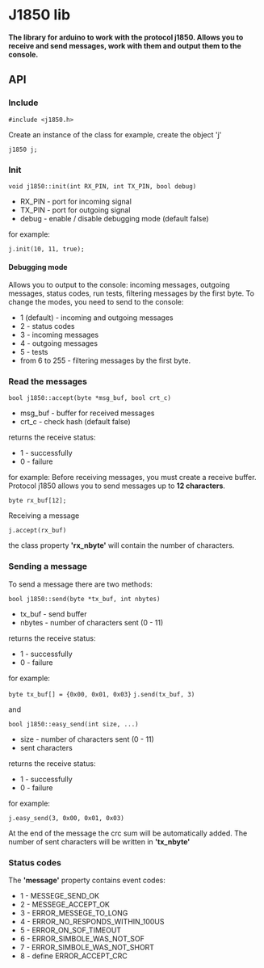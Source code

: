 # J1850 lib

**The library for arduino to work with the protocol j1850. Allows you to receive and send messages, work with them and output them to the console.**

## API

### Include

`#include <j1850.h>`

Create an instance of the class
for example, create the object 'j'

`j1850 j;`

### Init

`void j1850::init(int RX_PIN, int TX_PIN, bool debug)`

- RX_PIN - port for incoming signal
- TX_PIN - port for outgoing signal
- debug - enable / disable debugging mode (default false)

for example:

`j.init(10, 11, true);`


#### Debugging mode
Allows you to output to the console: incoming messages, outgoing messages, status codes, run tests, filtering messages by the first byte.
To change the modes, you need to send to the console:
- 1 (default) -  incoming and outgoing messages
- 2 - status codes
- 3 - incoming messages
- 4 - outgoing messages
- 5 - tests
- from 6 to 255 - filtering messages by the first byte.

### Read the messages

`bool j1850::accept(byte *msg_buf, bool crt_c)`

- msg_buf - buffer for received messages
- crt_c - check hash (default false)

returns the receive status:
- 1 - successfully
- 0 - failure

for example:
Before receiving messages, you must create a receive buffer. Protocol j1850 allows you to send messages up to **12 characters**.

`byte rx_buf[12];`

Receiving a message

`j.accept(rx_buf)`

the class property **'rx_nbyte'** will contain the number of characters.

### Sending a message

To send a message there are two methods:

`bool j1850::send(byte *tx_buf, int nbytes)`

- tx_buf - send buffer
- nbytes - number of characters sent (0 - 11)

returns the receive status:
- 1 - successfully
- 0 - failure

for example:

`byte tx_buf[] = {0x00, 0x01, 0x03}`
`j.send(tx_buf, 3)`

and

`bool j1850::easy_send(int size, ...)`

- size - number of characters sent (0 - 11)
- sent characters

returns the receive status:
- 1 - successfully
- 0 - failure

for example:

`j.easy_send(3, 0x00, 0x01, 0x03)`

At the end of the message the crc sum will be automatically added.
The number of sent characters will be written in **'tx_nbyte'**

### Status codes
The **'message'** property contains event codes:

- 1 - MESSEGE_SEND_OK
- 2 - MESSEGE_ACCEPT_OK
- 3 - ERROR_MESSEGE_TO_LONG
- 4 - ERROR_NO_RESPONDS_WITHIN_100US
- 5 - ERROR_ON_SOF_TIMEOUT
- 6 - ERROR_SIMBOLE_WAS_NOT_SOF
- 7 - ERROR_SIMBOLE_WAS_NOT_SHORT
- 8 - define ERROR_ACCEPT_CRC